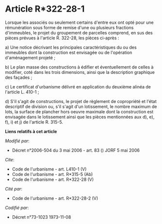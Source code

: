 # Article R*322-28-1

Lorsque les associés ou seulement certains d'entre eux ont opté pour une rémunération sous forme de remise d'une ou plusieurs
fractions d'immeubles, le projet du groupement de parcelles comprend, en sus des pièces prévues à l'article R. 322-28, les
pièces ci-après : 

a) Une notice décrivant les principales caractéristiques du ou des immeubles dont la construction est envisagée ou de
l'opération d'aménagement projeté ; 

b) Le plan masse des constructions à édifier et éventuellement de celles à modifier, coté dans les trois dimensions, ainsi
que la description graphique des façades ; 

c) Le certificat d'urbanisme délivré en application du deuxième alinéa de l'article L. 410-1 ; 

d) S'il s'agit de constructions, le projet de règlement de copropriété et l'état descriptif de division ou, s'il s'agit d'un
lotissement, le nombre maximum de lots, la surface de plancher hors oeuvre maximale dont la construction est envisagée dans
le lotissement ainsi que les pièces mentionnées aux d), e), f), i) et j) de l'article R. 315-5.

**Liens relatifs à cet article**

_Modifié par_:

  - Décret n°2006-504 du 3 mai 2006 - art. 83 () JORF 5 mai 2006

_Cite_:

  - Code de l'urbanisme - art. L410-1 (V)
  - Code de l'urbanisme - art. R*315-5 (Ab)
  - Code de l'urbanisme - art. R*322-28 (V)

_Cité par_:

  - Code de l'urbanisme - art. R*322-28-2 (V)

_Codifié par_:

  - Décret n°73-1023 1973-11-08
